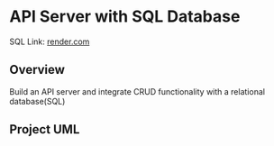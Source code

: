 # API Server with SQL Database

SQL Link: [render.com](postgres://api_server_a82d_user:7sD30r6vHtXNJbBx5oAZUfixVXsdgPWq@dpg-cgmsiqaut4meq5krga40-a/api_server_a82d)
## Overview

Build an API server and integrate CRUD functionality with a relational database(SQL)

## Project UML

